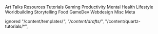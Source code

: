 Art Talks
Resources
Tutorials
Gaming
Productivity
Mental Health
Lifestyle
Worldbuilding
Storytelling
Food
GameDev
Webdesign
Misc
Meta


ignored
    "/content/templates/*",
    "/content/drafts/*",
    "/content/quartz-tutorials/*",